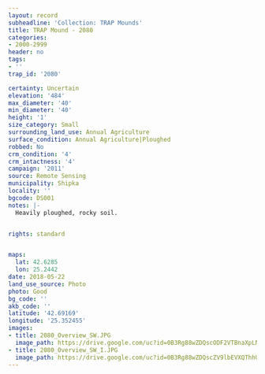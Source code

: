 ```yaml
---
layout: record
subheadline: 'Collection: TRAP Mounds'
title: TRAP Mound - 2080
categories:
- 2000-2999
header: no
tags:
- ''
trap_id: '2080'

certainty: Uncertain
elevation: '484'
max_diameter: '40'
min_diameter: '40'
height: '1'
size_category: Small
surrounding_land_use: Annual Agriculture
surface_condition: Annual Agriculture|Ploughed
robbed: No
crm_condition: '4'
crm_intactness: '4'
campaign: '2011'
source: Remote Sensing
municipality: Shipka
locality: ''
bgcode: DS001
notes: |-
  Heavily ploughed, rocky soil.


rights: standard


maps:
  lat: 42.6285
  lon: 25.2442
date: 2018-05-22
land_use_source: Photo
photo: Good
bg_code: ''
akb_code: ''
latitude: '42.69169'
longitude: '25.352455'
images:
- title: 2080_Overview_SW.JPG
  image_path: https://drive.google.com/uc?id=0B3Rg88wZDQscODF2VTBnaXpLNEk
- title: 2080_Overview_SW_I.JPG
  image_path: https://drive.google.com/uc?id=0B3Rg88wZDQscZV9lbEVXQThhUVU
---
```

